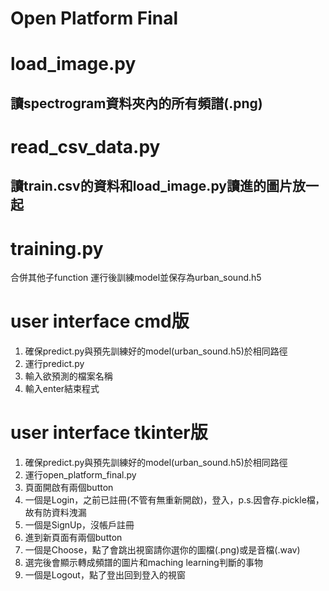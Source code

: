 Open Platform Final
====
# load_image.py
## 讀spectrogram資料夾內的所有頻譜(.png)
# read_csv_data.py
## 讀train.csv的資料和load_image.py讀進的圖片放一起
# training.py
合併其他子function
運行後訓練model並保存為urban_sound.h5
# user interface cmd版
1. 確保predict.py與預先訓練好的model(urban_sound.h5)於相同路徑
2. 運行predict.py
3. 輸入欲預測的檔案名稱
4. 輸入enter結束程式

# user interface tkinter版
1. 確保predict.py與預先訓練好的model(urban_sound.h5)於相同路徑
2. 運行open_platform_final.py
3. 頁面開啟有兩個button
4. 一個是Login，之前已註冊(不管有無重新開啟)，登入，p.s.因會存.pickle檔，故有防資料洩漏
5. 一個是SignUp，沒帳戶註冊
6. 進到新頁面有兩個button
7. 一個是Choose，點了會跳出視窗請你選你的圖檔(.png)或是音檔(.wav)
8. 選完後會顯示轉成頻譜的圖片和maching learning判斷的事物
9. 一個是Logout，點了登出回到登入的視窗